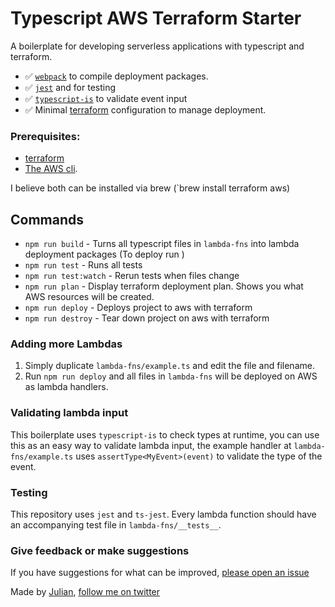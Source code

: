 # Typescript AWS Terraform Starter

A boilerplate for developing serverless applications with typescript and terraform.

- ✅ [`webpack`](https://webpack.js.org/) to compile deployment packages.
- ✅ [`jest`](https://jestjs.io/) and for testing
- ✅ [`typescript-is`](https://github.com/woutervh-/typescript-is) to validate event input
- ✅ Minimal [terraform](terraform.io) configuration to manage deployment.

### Prerequisites:

- [terraform](terraform.io)
- [The AWS cli](https://docs.aws.amazon.com/cli/latest/userguide/cli-chap-install.html).

I believe both can be installed via brew (`brew install terraform aws)

## Commands

- `npm run build` - Turns all typescript files in `lambda-fns` into lambda deployment packages (To deploy run )
- `npm run test` - Runs all tests
- `npm run test:watch` - Rerun tests when files change
- `npm run plan` - Display terraform deployment plan. Shows you what AWS resources will be created.
- `npm run deploy` - Deploys project to aws with terraform
- `npm run destroy` - Tear down project on aws with terraform


### Adding more Lambdas

1. Simply duplicate `lambda-fns/example.ts` and edit the file and filename.
2. Run `npm run deploy` and all files in `lambda-fns` will be deployed on AWS as lambda handlers.

### Validating lambda input

This boilerplate uses `typescript-is` to check types at runtime, you can use this as an easy way to validate lambda input, the example handler at `lambda-fns/example.ts` uses `assertType<MyEvent>(event)` to validate the type of the event.

### Testing

This repository uses `jest` and `ts-jest`.
Every lambda function should have an accompanying test file in `lambda-fns/__tests__`.

### Give feedback or make suggestions

If you have suggestions for what can be improved, [please open an issue](https://github.com/juliankrispel/typescript-aws-lambda-terraform/issues/new)

Made by [Julian](https://jkrsp.com/), [follow me on twitter](https://twitter.com/juliandoesstuff)
